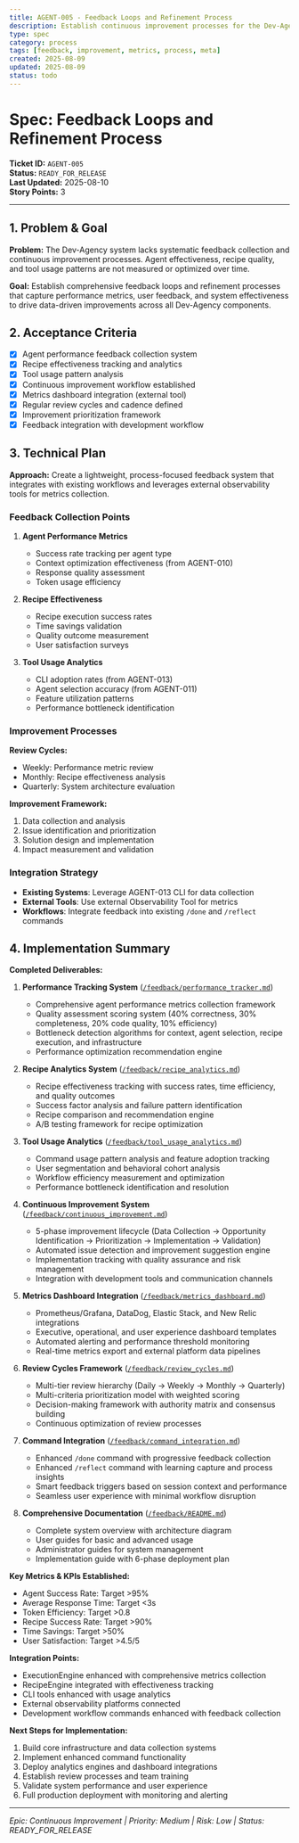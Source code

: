 ```yaml
---
title: AGENT-005 - Feedback Loops and Refinement Process
description: Establish continuous improvement processes for the Dev-Agency system
type: spec
category: process
tags: [feedback, improvement, metrics, process, meta]
created: 2025-08-09
updated: 2025-08-09
status: todo
---
```


# **Spec: Feedback Loops and Refinement Process**

**Ticket ID:** `AGENT-005`  
**Status:** `READY_FOR_RELEASE`  
**Last Updated:** 2025-08-10  
**Story Points:** 3  

---

## **1. Problem & Goal**

**Problem:** The Dev-Agency system lacks systematic feedback collection and continuous improvement processes. Agent effectiveness, recipe quality, and tool usage patterns are not measured or optimized over time.

**Goal:** Establish comprehensive feedback loops and refinement processes that capture performance metrics, user feedback, and system effectiveness to drive data-driven improvements across all Dev-Agency components.

## **2. Acceptance Criteria**

- [x] Agent performance feedback collection system
- [x] Recipe effectiveness tracking and analytics
- [x] Tool usage pattern analysis
- [x] Continuous improvement workflow established
- [x] Metrics dashboard integration (external tool)
- [x] Regular review cycles and cadence defined
- [x] Improvement prioritization framework
- [x] Feedback integration with development workflow

## **3. Technical Plan**

**Approach:** Create a lightweight, process-focused feedback system that integrates with existing workflows and leverages external observability tools for metrics collection.

### **Feedback Collection Points**

1. **Agent Performance Metrics**
   - Success rate tracking per agent type
   - Context optimization effectiveness (from AGENT-010)
   - Response quality assessment
   - Token usage efficiency

2. **Recipe Effectiveness**
   - Recipe execution success rates
   - Time savings validation
   - Quality outcome measurement
   - User satisfaction surveys

3. **Tool Usage Analytics**
   - CLI adoption rates (from AGENT-013)
   - Agent selection accuracy (from AGENT-011)
   - Feature utilization patterns
   - Performance bottleneck identification

### **Improvement Processes**

**Review Cycles:**
- Weekly: Performance metric review
- Monthly: Recipe effectiveness analysis
- Quarterly: System architecture evaluation

**Improvement Framework:**
1. Data collection and analysis
2. Issue identification and prioritization
3. Solution design and implementation
4. Impact measurement and validation

### **Integration Strategy**

- **Existing Systems**: Leverage AGENT-013 CLI for data collection
- **External Tools**: Use external Observability Tool for metrics
- **Workflows**: Integrate feedback into existing `/done` and `/reflect` commands

## **4. Implementation Summary**

**Completed Deliverables:**

1. **Performance Tracking System** ([`/feedback/performance_tracker.md`](/feedback/performance_tracker.md))
   - Comprehensive agent performance metrics collection framework
   - Quality assessment scoring system (40% correctness, 30% completeness, 20% code quality, 10% efficiency)
   - Bottleneck detection algorithms for context, agent selection, recipe execution, and infrastructure
   - Performance optimization recommendation engine

2. **Recipe Analytics System** ([`/feedback/recipe_analytics.md`](/feedback/recipe_analytics.md))
   - Recipe effectiveness tracking with success rates, time efficiency, and quality outcomes
   - Success factor analysis and failure pattern identification
   - Recipe comparison and recommendation engine
   - A/B testing framework for recipe optimization

3. **Tool Usage Analytics** ([`/feedback/tool_usage_analytics.md`](/feedback/tool_usage_analytics.md))
   - Command usage pattern analysis and feature adoption tracking
   - User segmentation and behavioral cohort analysis
   - Workflow efficiency measurement and optimization
   - Performance bottleneck identification and resolution

4. **Continuous Improvement System** ([`/feedback/continuous_improvement.md`](/feedback/continuous_improvement.md))
   - 5-phase improvement lifecycle (Data Collection → Opportunity Identification → Prioritization → Implementation → Validation)
   - Automated issue detection and improvement suggestion engine
   - Implementation tracking with quality assurance and risk management
   - Integration with development tools and communication channels

5. **Metrics Dashboard Integration** ([`/feedback/metrics_dashboard.md`](/feedback/metrics_dashboard.md))
   - Prometheus/Grafana, DataDog, Elastic Stack, and New Relic integrations
   - Executive, operational, and user experience dashboard templates
   - Automated alerting and performance threshold monitoring
   - Real-time metrics export and external platform data pipelines

6. **Review Cycles Framework** ([`/feedback/review_cycles.md`](/feedback/review_cycles.md))
   - Multi-tier review hierarchy (Daily → Weekly → Monthly → Quarterly)
   - Multi-criteria prioritization model with weighted scoring
   - Decision-making framework with authority matrix and consensus building
   - Continuous optimization of review processes

7. **Command Integration** ([`/feedback/command_integration.md`](/feedback/command_integration.md))
   - Enhanced `/done` command with progressive feedback collection
   - Enhanced `/reflect` command with learning capture and process insights
   - Smart feedback triggers based on session context and performance
   - Seamless user experience with minimal workflow disruption

8. **Comprehensive Documentation** ([`/feedback/README.md`](/feedback/README.md))
   - Complete system overview with architecture diagram
   - User guides for basic and advanced usage
   - Administrator guides for system management
   - Implementation guide with 6-phase deployment plan

**Key Metrics & KPIs Established:**
- Agent Success Rate: Target >95%
- Average Response Time: Target <3s  
- Token Efficiency: Target >0.8
- Recipe Success Rate: Target >90%
- Time Savings: Target >50%
- User Satisfaction: Target >4.5/5

**Integration Points:**
- ExecutionEngine enhanced with comprehensive metrics collection
- RecipeEngine integrated with effectiveness tracking
- CLI tools enhanced with usage analytics
- External observability platforms connected
- Development workflow commands enhanced with feedback collection

**Next Steps for Implementation:**
1. Build core infrastructure and data collection systems
2. Implement enhanced command functionality
3. Deploy analytics engines and dashboard integrations
4. Establish review processes and team training
5. Validate system performance and user experience
6. Full production deployment with monitoring and alerting

---

*Epic: Continuous Improvement | Priority: Medium | Risk: Low | Status: READY_FOR_RELEASE*